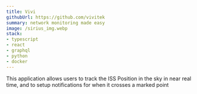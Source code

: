 ```yaml
---
title: Vivi
githubUrl: https://github.com/vivitek
summary: network monitoring made easy
image: /sirius_img.webp
stack:
- typescript
- react
- graphql
- python
- docker
---
```


This application allows users to track the ISS Position in the sky in near real time, and to setup notifications for when it crosses a marked point
